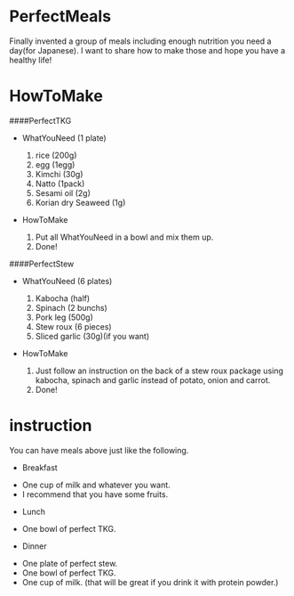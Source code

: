 PerfectMeals
============

Finally invented a group of meals including enough nutrition you need a day(for Japanese).
I want to share how to make those and hope you have a healthy life!

HowToMake
=========

####PerfectTKG

* WhatYouNeed (1 plate)
   1. rice (200g)
   2. egg (1egg)
   3. Kimchi (30g)
   4. Natto (1pack)
   5. Sesami oil (2g)
   6. Korian dry Seaweed (1g)

* HowToMake
   1. Put all WhatYouNeed in a bowl and mix them up.
   2. Done!

####PerfectStew
* WhatYouNeed (6 plates)
   1. Kabocha (half)
   2. Spinach (2 bunchs)
   3. Pork leg (500g)
   4. Stew roux (6 pieces)
   5. Sliced garlic (30g)(if you want)
   

* HowToMake
  1. Just follow an instruction on the back of a stew roux package using kabocha, spinach and garlic instead of potato, onion and carrot.
  2. Done!

instruction
===========

You can have meals above just like the following.
* Breakfast
 - One cup of milk and whatever you want.
 - I recommend that you have some fruits.

* Lunch
 - One bowl of perfect TKG.

* Dinner
 - One plate of perfect stew.
 - One bowl of perfect TKG.
 - One cup of milk. (that will be great if you drink it with protein powder.)

